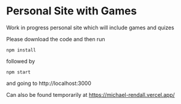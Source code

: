 # Personal Site with Games

Work in progress personal site which will include games and quizes

Please download the code and then run

`npm install`

followed by

`npm start`

and going to
http://localhost:3000

Can also be found temporarily at https://michael-rendall.vercel.app/
